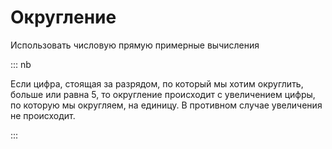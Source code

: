 # Округление

Использовать числовую прямую
примерные вычисления

::: nb

Если цифра, стоящая за разрядом, по который мы хотим округлить, больше или равна $5$, то округление происходит с увеличением цифры, по которую мы округляем, на единицу. В противном случае увеличения не происходит.

:::
